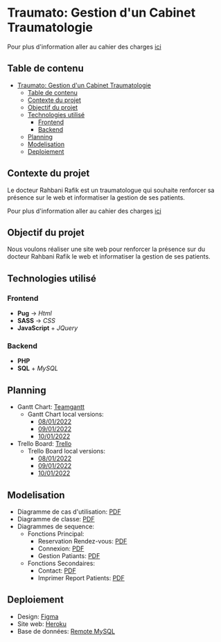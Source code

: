 # Traumato: Gestion d'un Cabinet Traumatologie

Pour plus d'information aller au cahier des charges [ici](./Cahier%20des%20charges/cdc.md)

## Table de contenu

- [Traumato: Gestion d'un Cabinet Traumatologie](#traumato-gestion-dun-cabinet-traumatologie)
  - [Table de contenu](#table-de-contenu)
  - [Contexte du projet](#contexte-du-projet)
  - [Objectif du projet](#objectif-du-projet)
  - [Technologies utilisé](#technologies-utilisé)
    - [Frontend](#frontend)
    - [Backend](#backend)
  - [Planning](#planning)
  - [Modelisation](#modelisation)
  - [Deploiement](#deploiement)

## Contexte du projet

Le docteur Rahbani Rafik est un traumatologue qui souhaite renforcer sa présence sur le web et informatiser la gestion de ses patients.

Pour plus d'information aller au cahier des charges [ici](./Cahier%20des%20charges/cdc.md)

## Objectif du projet

Nous voulons réaliser une site web pour renforcer la présence sur du docteur Rahbani Rafik le web et informatiser la gestion de ses patients.

## Technologies utilisé

### Frontend

- **Pug** &rarr; *Html*
- **SASS** &rarr; *CSS*
- **JavaScript** + *JQuery*

### Backend

- **PHP**
- **SQL** + *MySQL*

## Planning

- Gantt Chart: [Teamgantt](https://prod.teamgantt.com/gantt/schedule/?ids=2927527&public_keys=pHfgvPgVU4G9&zoom=d120&font_size=12&col_width=455&documents=0&comments=0&estimated_hours=1&assigned_resources=1&percent_complete=1&hide_header_tabs=1&menu_view=0&resource_filter=1&name_in_bar=0&name_next_to_bar=0&resource_names=1#)
  - Gantt Chart local versions:
    - [08/01/2022](./Planning/Gantt/gantt-8-1.pdf)
    - [09/01/2022](./Planning/Gantt/gantt-9-1.pdf)
    - [10/01/2022](./Planning/Gantt/gantt-10-1.pdf)
- Trello Board: [Trello](https://trello.com/b/2wAe2cHY/traumato-gestion-cabinet-traomatologie)
  - Trello Board local versions:
    - [08/01/2022](./Planning/Trello/trello-8-1.pdf)
    - [09/01/2022](./Planning/Trello/trello-9-1.pdf)
    - [10/01/2022](./Planning/Trello/trello-10-1.pdf)

## Modelisation

- Diagramme de cas d'utilisation: [PDF](./Modelisation/Traumato%20-%20Diagramme%20de%20cas%20d'utilisation.pdf)
- Diagramme de classe: [PDF](./Modelisation/Traumato%20-%20Diagramme%20de%20Classes.pdf)
- Diagrammes de sequence:
  - Fonctions Principal:
    - Reservation Rendez-vous: [PDF](Modelisation/Diagramme%20de%20séquence/Reservation.drawio.pdf)
    - Connexion: [PDF](./Modelisation/Diagramme%20de%20séquence/connexion.drawio.pdf)
    - Gestion Patiants: [PDF](./Modelisation/Diagramme%20de%20séquence/gestionPatients.drawio.pdf)
  - Fonctions Secondaires:
    - Contact: [PDF](./Modelisation/Diagramme%20de%20séquence/contact.drawio.pdf)
    - Imprimer Report Patients: [PDF](./Modelisation/Diagramme%20de%20séquence/printPatientsReport.drawio.pdf)

## Deploiement

- Design: [Figma](https://figma.com)
- Site web: [Heroku](https://traumato.herokuapp.com)
- Base de données: [Remote MySQL](https://remotemysql.com/)
